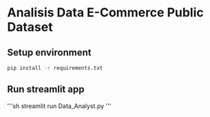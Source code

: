# Analisis Data E-Commerce Public Dataset
## Setup environment
```sh
pip install -r requirements.txt
```
## Run streamlit app
'''sh
streamlit run Data_Analyst.py
'''
